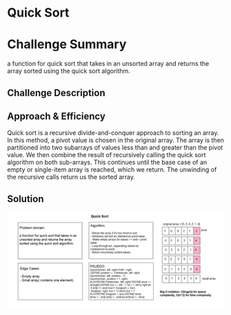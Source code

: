 # Quick Sort

# Challenge Summary

a function for quick sort that takes in an unsorted array and returns the array sorted using the quick sort algorithm.

## Challenge Description


## Approach & Efficiency

Quick sort is a recursive divide-and-conquer approach to sorting an array. 
In this method, a pivot value is chosen in the original array. The array is then partitioned into two subarrays of values less than and greater than the pivot value. We then combine the result of recursively calling the quick sort algorithm on both sub-arrays. This continues until the base case of an empty or single-item array is reached, which we return. The unwinding of the recursive calls return us the sorted array.

## Solution

![](../../assets/quick-sort.JPG)